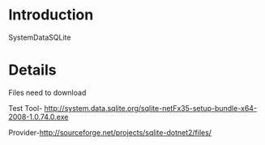 # Introduction #

SystemDataSQLite


# Details #

Files need to download

Test Tool- http://system.data.sqlite.org/sqlite-netFx35-setup-bundle-x64-2008-1.0.74.0.exe

Provider-http://sourceforge.net/projects/sqlite-dotnet2/files/